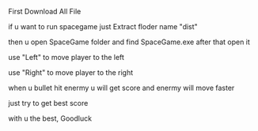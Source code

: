 First Download All File


if u want to run spacegame just Extract floder name "dist"

then u open SpaceGame folder and find SpaceGame.exe after that open it


use "Left" to move player to the left

use "Right" to move player to the right


when u bullet hit enermy u will get score and enermy will move faster

just try to get best score

with u the best, Goodluck

